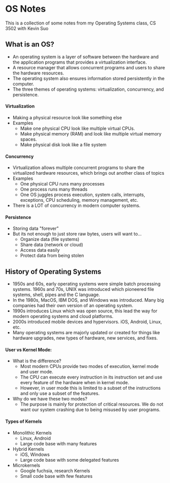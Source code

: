 # OS Notes
This is a collection of some notes from my Operating Systems class, CS 3502 with Kevin Suo

## What is an OS?
- An operating system is a layer of software between the hardware and the application programs that provides a virtualization interface.
- A resource manager that allows concurrent programs and users to share the hardware resources.
- The operating system also ensures information stored persistently in the computer.
- The three themes of operating systems: virtualization, concurrency, and persistence. 

#### Virtualization
- Making a physical resource look like something else
- Examples
  - Make one physical CPU look like multiple virtual CPUs.
  - Make physical memory (RAM) and look like multiple virtual memory spaces.
  - Make physical disk look like a file system
#### Concurrency
- Virtualization allows multiple concurrent programs to share the virtualized hardware resources, which brings out another class of topics
- Examples
  - One physical CPU runs many processes
  - One process runs many threads
  - One OS juggles process execution, system calls, interrupts, exceptions, CPU scheduling, memory management, etc.
- There is a LOT of concurrency in modern computer systems.

#### Persistence
- Storing data "forever"
- But its not enough to just store raw bytes, users will want to...
  - Organize data (file systems)
  - Share data (network or cloud)
  - Access data easily
  - Protect data from being stolen


## History of Operating Systems 
- 1950s and 60s, early operating systems were simple batch processing systems. 1960s and 70s, UNIX was introduced which pioneered file systems, shell, pipes and the C language. 
- In the 1980s, MacOS, IBM DOS, and Windows was introduced. Many big companies had their own version of an operating system.
- 1990s introduces Linux which was open source, this lead the way for modern operating systems and cloud platforms.
- 2000s introduced mobile devices and hypervisors. iOS, Android, Linux, etc.
- Many operating systems are majorly updated or created for things like hardware upgrades, new types of hardware, new services, and fixes. 


#### User vs Kernel Mode:
- What is the difference?
  - Most modern CPUs provide two modes of execution, kernel mode and user mode. 
  - The CPU can execute every instruction in its instruction set and use every feature of the hardware when in kernel mode.
  - However, in user mode this is limited to a subset of the instructions and only use a subset of the features. 
- Why do we have these two modes?
  - The purpose is mainly for protection of critical resources. We do not want our system crashing due to being misused by user programs.

#### Types of Kernels
- Monolithic Kernels
  - Linux, Android
  - Large code base with many features
- Hybrid Kernels
  - iOS, Windows
  - Large code base with some delegated features
- Microkernels
  - Google fuchsia, research Kernels
  - Small code base with few features

